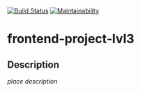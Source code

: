 [![Build Status](https://travis-ci.org/baseven/frontend-project-lvl3.svg?branch=master)](https://travis-ci.org/baseven/frontend-project-lvl3)
[![Maintainability](https://api.codeclimate.com/v1/badges/d473c2495c9901fa33fd/maintainability)](https://codeclimate.com/github/baseven/frontend-project-lvl3/maintainability)

# frontend-project-lvl3
## Description
*place description*